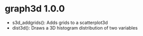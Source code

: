 # graph3d 1.0.0

- s3d_addgrids(): Adds grids to a scatterplot3d
- dist3d(): Draws a 3D histogram distribution of two variables
